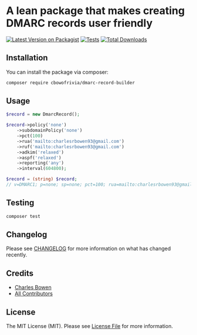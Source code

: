 # A lean package that makes creating DMARC records user friendly

[![Latest Version on Packagist](https://img.shields.io/packagist/v/cbowofrivia/dmarc-record-builder.svg?style=flat-square)](https://packagist.org/packages/cbowofrivia/dmarc-record-builder)
[![Tests](https://github.com/cbowofrivia/dmarc-record-builder/actions/workflows/run-tests.yml/badge.svg?branch=main)](https://github.com/cbowofrivia/dmarc-record-builder/actions/workflows/run-tests.yml)
[![Total Downloads](https://img.shields.io/packagist/dt/cbowofrivia/dmarc-record-builder.svg?style=flat-square)](https://packagist.org/packages/cbowofrivia/dmarc-record-builder)

## Installation

You can install the package via composer:

```bash
composer require cbowofrivia/dmarc-record-builder
```

## Usage

```php
$record = new DmarcRecord();

$record->policy('none')
    ->subdomainPolicy('none')
    ->pct(100)
    ->rua('mailto:charlesrbowen93@gmail.com')
    ->ruf('mailto:charlesrbowen93@gmail.com')
    ->adkim('relaxed')
    ->aspf('relaxed')
    ->reporting('any')
    ->interval(604800);

$record = (string) $record;
// v=DMARC1; p=none; sp=none; pct=100; rua=mailto:charlesrbowen93@gmail.com; ruf=mailto:charlesrbowen93@gmail.com; fo=1; adkim=r; aspf=r; ri=604800;
```

## Testing

```bash
composer test
```

## Changelog

Please see [CHANGELOG](CHANGELOG.md) for more information on what has changed recently.

## Credits

- [Charles Bowen](https://github.com/cbowofrivia)
- [All Contributors](../../contributors)

## License

The MIT License (MIT). Please see [License File](LICENSE.md) for more information.
